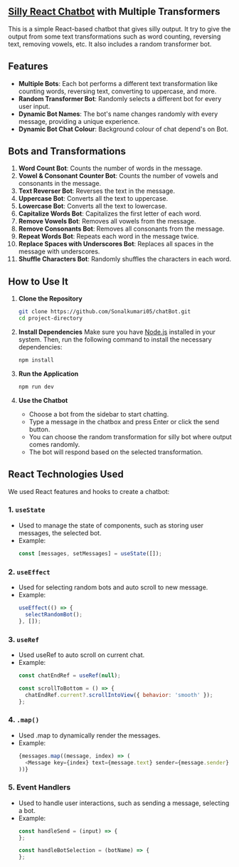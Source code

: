 ## **[Silly React Chatbot](https://silly-bot-4-u.netlify.app/) with Multiple Transformers**

This is a simple React-based chatbot that gives silly output. It try to give the output from some text transformations such as word counting, reversing text, removing vowels, etc. It also includes a random transformer bot.

## **Features**

- **Multiple Bots**: Each bot performs a different text transformation like counting words, reversing text, converting to uppercase, and more.
- **Random Transformer Bot**: Randomly selects a different bot for every user input.
- **Dynamic Bot Names**: The bot's name changes randomly with every message, providing a unique experience.
- **Dynamic Bot Chat Colour**: Background colour of chat depend's on Bot.


## **Bots and Transformations**

1. **Word Count Bot**: Counts the number of words in the message.
2. **Vowel & Consonant Counter Bot**: Counts the number of vowels and consonants in the message.
3. **Text Reverser Bot**: Reverses the text in the message.
4. **Uppercase Bot**: Converts all the text to uppercase.
5. **Lowercase Bot**: Converts all the text to lowercase.
6. **Capitalize Words Bot**: Capitalizes the first letter of each word.
7. **Remove Vowels Bot**: Removes all vowels from the message.
8. **Remove Consonants Bot**: Removes all consonants from the message.
9. **Repeat Words Bot**: Repeats each word in the message twice.
10. **Replace Spaces with Underscores Bot**: Replaces all spaces in the message with underscores.
11. **Shuffle Characters Bot**: Randomly shuffles the characters in each word.

## **How to Use It**

1. **Clone the Repository**
   ```bash
   git clone https://github.com/Sonalkumari05/chatBot.git
   cd project-directory
   ```

2. **Install Dependencies**
   Make sure you have [Node.js](https://nodejs.org/) installed in your system. Then, run the following command to install the necessary dependencies:
   ```bash
   npm install
   ```

3. **Run the Application**
   ```bash
   npm run dev
   ```

4. **Use the Chatbot**
   - Choose a bot from the sidebar to start chatting.
   - Type a message in the chatbox and press Enter or click the send button.
   - You can choose the random transformation for silly bot where output comes randomly.
   - The bot will respond based on the selected transformation.

## **React Technologies Used**

We used React features and hooks to create a chatbot:

### **1. `useState`**
   - Used to manage the state of components, such as storing user messages, the selected bot.
   - Example:
     ```js
     const [messages, setMessages] = useState([]);
     ```

### **2. `useEffect`**
   - Used for selecting random bots and auto scroll to new message.
   - Example:
     ```js
     useEffect(() => {
       selectRandomBot();
     }, []);  
     ```

### **3. `useRef`**
   - Used useRef to auto scroll on current chat.
   - Example:
     ```js
     const chatEndRef = useRef(null);

     const scrollToBottom = () => {
       chatEndRef.current?.scrollIntoView({ behavior: 'smooth' });
     };
     ```

### **4. `.map()`**
   - Used .map to dynamically render the messages.
   - Example:
     ```js
     {messages.map((message, index) => (
       <Message key={index} text={message.text} sender={message.sender} timestamp={message.timestamp} />
     ))}
     ```


### **5. Event Handlers**
   - Used to handle user interactions, such as sending a message, selecting a bot.
   - Example:
     ```js
     const handleSend = (input) => {
     };

     const handleBotSelection = (botName) => {
     };
     ```